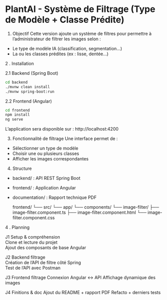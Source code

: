 # PlantAI - Système de Filtrage (Type de Modèle + Classe Prédite)

 1.  Objectif
Cette version ajoute un système de filtres pour permettre à l’administrateur de filtrer les images selon :
- Le type de modèle IA (classification, segmentation…)
- La ou les classes prédites (ex : lisse, dentée…)

2 . Installation

 2.1 Backend (Spring Boot)
```bash
cd backend
./mvnw clean install
./mvnw spring-boot:run
```

 2.2 Frontend (Angular)
```bash
cd frontend
npm install
ng serve
```

L’application sera disponible sur : http://localhost:4200

3.  Fonctionnalité de filtrage
Une interface permet de :
- Sélectionner un type de modèle
- Choisir une ou plusieurs classes
- Afficher les images correspondantes
4.  Structure
- backend/ : API REST Spring Boot
- frontend/ : Application Angular
- documentation/ : Rapport technique PDF

  frontend/
└── src/
    └── app/
        └── components/
            └── image-filter/
                ├── image-filter.component.ts
                ├── image-filter.component.html
                └── image-filter.component.css

  
4 . Planning 



J1	Setup & compréhension	
                          Clone et lecture du projet	
                                                      Ajout des composants de base Angular


                                                      
J2	Backend filtrage	
                          Création de l’API de filtre côté Spring	
                                                                Test de l’API avec Postman


                                                                
J3	Frontend 
                              filtrage	Connexion Angular ↔ 
                                                               API	Affichage dynamique des images



                                                               
J4	Finitions             & doc	Ajout du README
                                                + rapport PDF	Refacto + derniers tests
